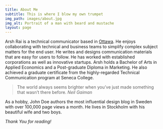 ```yaml
---
title: About Me
subtitle: This is where I blow my own trumpet
img_path: images/about.jpg
img_alt: Portrait of a man with beard and mustache
layout: page
---
```

Arsh Rai is a technical communicator based in [Ottawa](https://theplanetd.com/things-to-do-in-ottawa/). He enjoys collaborating with technical and business teams to simplify complex subject matters for the end user. He writes and designs communication materials that are easy for users to follow. He has worked with established corporations as well as innovative startups. Arsh holds a Bachelor of Arts in Applied Economics and a Post-graduate Diploma in Marketing. He also achieved a graduate certificate from the highly-regarded Technical Communication program at Seneca College.



> The world always seems brighter when you’ve just made something that wasn’t there before. <cite>Neil Gaiman</cite>

As a hobby, John Doe authors the most influential design blog in Sweden with over 100,000 page views a month. He lives in Stockholm with his beautiful wife and two boys.

*Thank You for reading!*
